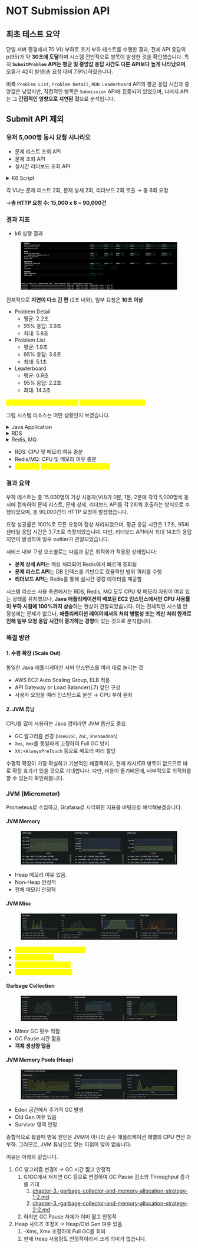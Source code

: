 # NOT Submission API

## 최초 테스트 요약

단일 서버 환경에서 70 VU 부하로 초기 부하 테스트를 수행한 결과, 전체 API 응답의 p(95)가 약 **30초에 도달**하며 시스템 전반적으로 병목이 발생한 것을 확인했습니다. 특히 **`SubmitProblem` API는 평균 및 중앙값 응답 시간도 다른 API보다 높게 나타났으며**, 오류가 42회 발생(총 요청 대비 7.9%)하였습니다.

비록 `Problem List`, `Problem Detail`, `RDB Leaderboard` API의 평균 응답 시간과 중앙값은 낮았지만, 직접적인 병목은 `Submission` API에 집중되어 있었으며, 나머지 API는 그 **간접적인 영향으로 지연된 것**으로 분석됩니다.



## Submit API 제외

### 유저 5,000명 동시 요청 시나리오

* 문제 리스트 조회 API
* 문제 조회 API
* 실시간 리더보드 조회 API



<details>

<summary>K6 Script</summary>

```sql
import http from 'k6/http';
import { check, sleep, group } from 'k6';
import { Trend, Counter } from 'k6/metrics';

// 1) 사용자 정의 메트릭 선언
let rdbTrend      = new Trend('rdb_duration_ms');
let listTrend     = new Trend('list_duration_ms');
let detailTrend   = new Trend('detail_duration_ms');
let submitTrend   = new Trend('submit_duration_ms');

let errorCount    = new Counter('errors_total');

// ─── stages 설정 ───
export let options = {
  scenarios: {
    burst_0m:  { executor: 'per-vu-iterations', vus: 4000, iterations: 1, startTime: '0s' },
    burst_1m:  { executor: 'per-vu-iterations', vus: 4000, iterations: 1, startTime: '60s' },
    burst_2m:  { executor: 'per-vu-iterations', vus: 4000, iterations: 1, startTime: '120s' },
  },
};

const BASE_URL = '<http://172.31.6.93:8080>';

function getRandomInt(min, max) {
  return Math.floor(Math.random() * (max - min + 1)) + min;
}

// 공통 로깅 & 메트릭 헬퍼
function logAndMetric(res, trend, label) {
  const ok = check(res, { [`${label} is 200`]: r => r.status === 200 });
  if (!ok) {
    console.error(
      `❌  [${label}] status ${res.status}\\n` +
      `URL: ${res.url}\\n` +
      `Body:\\n${res.body}\\n`
    );
    errorCount.add(1);
  }
  trend.add(res.timings.duration);
}

export default function () {
  group('RDB Leaderboard', () => {
    for (let i = 0; i < 2; i++) {
      let id  = getRandomInt(1, 10);
      let res = http.get(`${BASE_URL}/v1/contests/${id}/leaderboard`);
      logAndMetric(res, rdbTrend, `RDB Leaderboard ${id}`);
    }
  });

  group('Problem List', () => {
    for (let i = 0; i < 2; i++) {
      let start = getRandomInt(1, 40);
      let end   = start + getRandomInt(1, 10);
      let res   = http.get(`${BASE_URL}/problems?start=${start}&end=${end}`);
      logAndMetric(res, listTrend, `Problem list ${start}-${end}`);
    }
  });

  group('Problem Detail', () => {
    for (let i = 0; i < 2; i++) {
      let pid = getRandomInt(1, 50);
      let res = http.get(`${BASE_URL}/problems/${pid}`);
      logAndMetric(res, detailTrend, `Problem detail ${pid}`);
    }
  });
}  
```

</details>

각 VU는 문제 리스트 2회, 문제 상세 2회, 리더보드 2회 호출 → 총 6회 요청

→**총 HTTP 요청 수: 15,000 x 6 = 90,000건**



### 결과 지표

* k6 실행 결과

<figure><img src="../../../.gitbook/assets/image (7).png" alt=""><figcaption></figcaption></figure>

전체적으로 **지연이 다소 긴 편** (2초 내외), 일부 요청은 **10초 이상**

* Problem Detail
  * 평균: 2.2초
  * 95% 응답: 3.9초
  * 최대: 5.8초
* Problem List
  * 평균: 1.9초
  * 95% 응답: 3.6초
  * 최대: 5.1초
* Leaderboard
  * 평균: 0.9초
  * 95% 응답: 2.2초
  * 최대: 14.3초

<mark style="color:yellow;">리더보드는 평균 응답은 빠르지만,</mark> <mark style="color:yellow;"></mark><mark style="color:yellow;">**최대 14초로 outlier 심합니다.**</mark>



그럼 시스템 리소스는 어떤 상황인지 보겠습니다.

<details>

<summary>Java Application</summary>

<figure><img src="../../../.gitbook/assets/image (8).png" alt=""><figcaption></figcaption></figure>

</details>

<details>

<summary>RDS</summary>

<figure><img src="../../../.gitbook/assets/image (9).png" alt=""><figcaption></figcaption></figure>

</details>

<details>

<summary>Redis, MQ</summary>

<figure><img src="../../../.gitbook/assets/image (10).png" alt=""><figcaption></figcaption></figure>

</details>

* RDS: CPU 및 메모리 여유 충분
* Redis/MQ: CPU 및 메모리 여유 충분
* <mark style="color:yellow;">Java App:</mark> <mark style="color:yellow;"></mark><mark style="color:yellow;">**부하 시 CPU 사용률 100% 도달**</mark>





### 결과 요약

부하 테스트는 총 15,000명의 가상 사용자(VU)가 0분, 1분, 2분에 각각 5,000명씩 동시에 접속하여 문제 리스트, 문제 상세, 리더보드 API를 각 2회씩 호출하는 방식으로 수행되었으며, 총 90,000건의 HTTP 요청이 발생했습니다.

요청 성공률은 100%로 모든 요청이 정상 처리되었으며, 평균 응답 시간은 1.7초, 95퍼센타일 응답 시간은 3.7초로 측정되었습니다. 다만, 리더보드 API에서 최대 14초의 응답 지연이 발생하여 일부 outlier가 관찰되었습니다.

서비스 내부 구성 요소별로는 다음과 같은 최적화가 적용된 상태입니다:

* **문제 상세 API**는 캐싱 처리되어 Redis에서 빠르게 조회됨
* **문제 리스트 API**는 DB 인덱스를 기반으로 효율적인 범위 쿼리를 수행
* **리더보드 API**는 Redis를 통해 실시간 랭킹 데이터를 제공함

시스템 리소스 사용 측면에서는 RDS, Redis, MQ 모두 CPU 및 메모리 자원이 여유 있는 상태를 유지했으나, **Java 애플리케이션이 배포된 EC2 인스턴스에서만 CPU 사용률이 부하 시점에 100%까지 상승**하는 현상이 관찰되었습니다. 이는 전체적인 시스템 안정성에는 문제가 없으나, **애플리케이션 레이어에서의 처리 병렬성 또는 계산 처리 한계로 인해 일부 요청 응답 시간이 증가하는 경향**이 있는 것으로 분석됩니다.



### 해결 방안

#### 1. **수평 확장 (Scale Out)**

동일한 Java 애플리케이션 서버 인스턴스를 여러 대로 늘리는 것

* AWS EC2 Auto Scaling Group, ELB 적용
* API Gateway or Load Balancer(L7) 앞단 구성
* 사용자 요청을 여러 인스턴스로 분산 → CPU 부하 완화

#### 2. **JVM 튜닝**

CPU를 많이 사용하는 Java 앱이라면 JVM 옵션도 중요

* GC 알고리즘 변경 (`UseG1GC`, `ZGC`, `Shenandoah`)
* `Xms`, `Xmx`를 동일하게 고정하여 Full GC 방지
* `XX:+AlwaysPreTouch` 등으로 메모리 미리 할당

수평적 확장이 가장 확실하고 기본적인 해결책이고, 현재 캐시/DB 병목이 없으므로 바로 확장 효과가 있을 것으로 기대합니다. 다만, 비용이 들기때문에, 내부적으로 최적화를 할 수 있는지 확인해봅니다.



### JVM (Micrometer)

Prometeus로 수집하고, Grafana로 시각화한 지표를 바탕으로 해석해보겠습니다.

#### JVM Memory

<figure><img src="../../../.gitbook/assets/image (11).png" alt=""><figcaption></figcaption></figure>

* Heap 메모리 여유 있음.
* Non-Heap 안정적
* 전체 메모리 안정적

#### JVM Misc

<figure><img src="../../../.gitbook/assets/image (12).png" alt=""><figcaption></figcaption></figure>

* <mark style="color:yellow;">**Java 프로세스 CPU 100% 도달**</mark>
* <mark style="color:yellow;">시스템 Load 급증</mark>
* <mark style="color:yellow;">**Runnable 스레드 수 과자**</mark>
* <mark style="color:yellow;">**전체 스레드 수가 너무 많음**</mark>

#### Garbage Collection

<figure><img src="../../../.gitbook/assets/image (13).png" alt=""><figcaption></figcaption></figure>

* Minor GC 횟수 적절
* GC Pause 시간 짧음
* **객체 생성량 많음**

#### **JVM Memory Pools (Heap)**

<figure><img src="../../../.gitbook/assets/image (14).png" alt=""><figcaption></figcaption></figure>

* Eden 공간에서 주기적 GC 발생
* Old Gen 여유 있음
* Survivor 영역 안정



종합적으로 봤을때 병목 원인은 JVM이 아니라 순수 애플리케이션 레벨의 CPU 연산 과부하. 그러므로, JVM 튜닝으로 얻는 이점이 많이 없습니다.

이유는 아래와 같습니다.

1. GC 알고리즘 변경X -> GC 시간 짧고 안정적
   1. G1GC에서 저지연 GC 등으로 변경하여 GC Pause 감소와 Throughput 증가를 기대&#x20;
      1. [chapter-3.-garbage-collector-and-memory-allocation-strategy-1-2.md](../../../books/digging-deep-into-jvm/chapter-3.-garbage-collector-and-memory-allocation-strategy-1-2.md "mention")
      2. [chapter-3.-garbage-collector-and-memory-allocation-strategy-2-2.md](../../../books/digging-deep-into-jvm/chapter-3.-garbage-collector-and-memory-allocation-strategy-2-2.md "mention")
   2. 하지만 GC Pause 자체가 이미 짧고 안정적
2. Heap 사이즈 조정X -> Heap/Old Gen 여유 있음
   1. -Xms, Xmx 조정하여 Full GC를 회피
   2. 현재 Heap 사용량도 안정적이라서 크게 의미가 없습니다.
